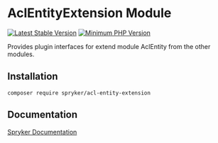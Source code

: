 # AclEntityExtension Module
[![Latest Stable Version](https://poser.pugx.org/spryker/acl-entity-extension/v/stable.svg)](https://packagist.org/packages/spryker/acl-entity-extension)
[![Minimum PHP Version](https://img.shields.io/badge/php-%3E%3D%208.1-8892BF.svg)](https://php.net/)

Provides plugin interfaces for extend module AclEntity from the other modules.

## Installation

```
composer require spryker/acl-entity-extension
```

## Documentation

[Spryker Documentation](https://docs.spryker.com)
